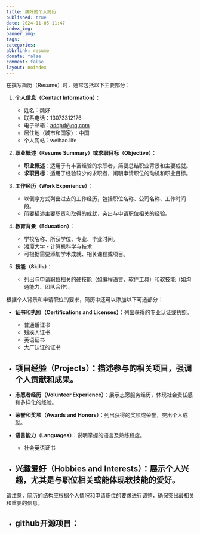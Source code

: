```yaml
---
title: 魏好的个人简历
published: true
date: 2024-11-05 11:47
index_img: 
banner_img: 
tags: 
categories: 
abbrlink: resume
donate: false
comment: false
layout: noindex
---
```

在撰写简历（Resume）时，通常包括以下主要部分：

1. **个人信息（Contact Information）**：
   - 姓名：魏好
   - 联系电话：13073312176
   - 电子邮箱：addpd@qq.com
   - 居住地（城市和国家）：中国
   - 个人网站：weihao.life

2. **职业概述（Resume Summary）或求职目标（Objective）**：
   - **职业概述**：适用于有丰富经验的求职者，简要总结职业背景和主要成就。
   - **求职目标**：适用于经验较少的求职者，阐明申请职位的动机和职业目标。

3. **工作经历（Work Experience）**：
   - 以倒序方式列出过去的工作经历，包括职位名称、公司名称、工作时间段。
   - 简要描述主要职责和取得的成就，突出与申请职位相关的经验。

4. **教育背景（Education）**：
   - 学校名称、所获学位、专业、毕业时间。
   - 湘潭大学 - 计算机科学与技术
   - 可根据需要添加学术成就、相关课程或项目。

5. **技能（Skills）**：
   - 列出与申请职位相关的硬技能（如编程语言、软件工具）和软技能（如沟通能力、团队合作）。

根据个人背景和申请职位的要求，简历中还可以添加以下可选部分：

- **证书和执照（Certifications and Licenses）**：列出获得的专业认证或执照。
	- 普通话证书
	- 残疾人证书
	- 英语证书
	- 大厂认证的证书

- **项目经验（Projects）**：描述参与的相关项目，强调个人贡献和成果。
	- 

- **志愿者经历（Volunteer Experience）**：展示志愿服务经历，体现社会责任感和多样化的经验。

- **荣誉和奖项（Awards and Honors）**：列出获得的奖项或荣誉，突出个人成就。

- **语言能力（Languages）**：说明掌握的语言及熟练程度。
	- 社会英语证书

- **兴趣爱好（Hobbies and Interests）**：展示个人兴趣，尤其是与职位相关或能体现软技能的爱好。
	- 

请注意，简历的结构应根据个人情况和申请职位的要求进行调整，确保突出最相关和重要的信息。  

- **github开源项目**：
	- 